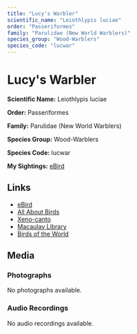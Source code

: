 ```yaml
---
title: "Lucy's Warbler"
scientific_name: "Leiothlypis luciae"
order: "Passeriformes"
family: "Parulidae (New World Warblers)"
species_group: "Wood-Warblers"
species_code: "lucwar"
---
```


# Lucy's Warbler

**Scientific Name:** Leiothlypis luciae

**Order:** Passeriformes

**Family:** Parulidae (New World Warblers)

**Species Group:** Wood-Warblers

**Species Code:** lucwar

**My Sightings:** [eBird](https://ebird.org/lifelist?r=world&time=life&spp=lucwar)

## Links
* [eBird](https://ebird.org/species/lucwar) 
* [All About Birds](https://www.allaboutbirds.org/guide/lucwar) 
* [Xeno-canto](https://www.xeno-canto.org/species/leiothlypis-luciae) 
* [Macaulay Library](https://search.macaulaylibrary.org/catalog?taxonCode=lucwar&sort=rating_rank_desc)
* [Birds of the World](https://birdsoftheworld.org/bow/species/lucwar)

## Media
### Photographs
No photographs available.

### Audio Recordings
No audio recordings available.

